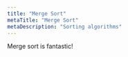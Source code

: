```yaml
---
title: "Merge Sort"
metaTitle: "Merge Sort"
metaDescription: "Sorting algorithms"
---
```


Merge sort is fantastic!
